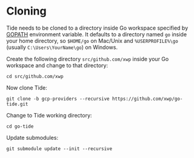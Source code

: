 # Cloning

Tide needs to be cloned to a directory inside Go workspace specified by [GOPATH](https://golang.org/doc/code.html#GOPATH) environment variable. It defaults to a directory named `go` inside your home directory, so `$HOME/go` on Mac/Unix and `%USERPROFILE%\go` (usually `C:\Users\YourName\go`) on Windows.

Create the following directory `src/github.com/xwp` inside your Go workspace and change to that directory:

```
cd src/github.com/xwp
```

Now clone Tide:

```
git clone -b gcp-providers --recursive https://github.com/xwp/go-tide.git
```

Change to Tide working directory:  

```
cd go-tide
```

Update submodules:

```
git submodule update --init --recursive
```